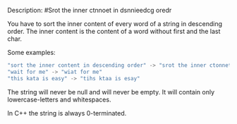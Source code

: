 Description:
#Srot the inner ctnnoet in dsnnieedcg oredr

You have to sort the inner content of every word of a string in descending order.
The inner content is the content of a word without first and the last char.

Some examples:

```javascript
"sort the inner content in descending order" -> "srot the inner ctonnet in dsnnieedcg oredr"
"wait for me" -> "wiat for me"
"this kata is easy" -> "tihs ktaa is esay"
```

The string will never be null and will never be empty.
It will contain only lowercase-letters and whitespaces.

In C++ the string is always 0-terminated.
